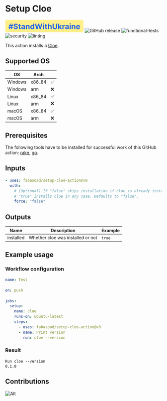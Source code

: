 # Setup Cloe

[![Stand With Ukraine](https://raw.githubusercontent.com/vshymanskyy/StandWithUkraine/main/badges/StandWithUkraine.svg)](https://stand-with-ukraine.pp.ua)
![GitHub release](https://img.shields.io/github/v/release/fabasoad/setup-cloe-action?include_prereleases)
![functional-tests](https://github.com/fabasoad/setup-cloe-action/actions/workflows/functional-tests.yml/badge.svg)
![security](https://github.com/fabasoad/setup-cloe-action/actions/workflows/security.yml/badge.svg)
![linting](https://github.com/fabasoad/setup-cloe-action/actions/workflows/linting.yml/badge.svg)

This action installs a [Cloe](https://cloe-lang.org).

## Supported OS

<!-- prettier-ignore-start -->
| OS      | Arch   |                    |
|---------|--------|--------------------|
| Windows | x86_84 | :white_check_mark: |
| Windows | arm    | :x:                |
| Linux   | x86_84 | :white_check_mark: |
| Linux   | arm    | :x:                |
| macOS   | x86_84 | :white_check_mark: |
| macOS   | arm    | :x:                |
<!-- prettier-ignore-end -->

## Prerequisites

The following tools have to be installed for successful work of this GitHub action:
[rake](https://ruby.github.io/rake), [go](https://go.dev).

## Inputs

```yaml
- uses: fabasoad/setup-cloe-action@v0
  with:
    # (Optional) If "false" skips installation if cloe is already installed. If
    # "true" installs cloe in any case. Defaults to "false".
    force: "false"
```

## Outputs

<!-- prettier-ignore-start -->
| Name      | Description                       | Example |
|-----------|-----------------------------------|---------|
| installed | Whether cloe was installed or not | `true`  |
<!-- prettier-ignore-end -->

## Example usage

### Workflow configuration

```yaml
name: Test

on: push

jobs:
  setup:
    name: cloe
    runs-on: ubuntu-latest
    steps:
      - uses: fabasoad/setup-cloe-action@v0
      - name: Print version
        run: cloe --version
```

### Result

```shell
Run cloe --version
0.1.0
```

## Contributions

![Alt](https://repobeats.axiom.co/api/embed/d0d2977d810a77b65f50e969ab57ef7364fa9306.svg "Repobeats analytics image")
